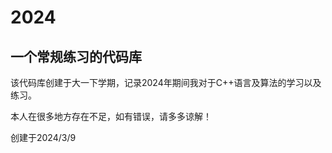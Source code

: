 # 2024

## 一个常规练习的代码库

该代码库创建于大一下学期，记录2024年期间我对于C++语言及算法的学习以及练习。

本人在很多地方存在不足，如有错误，请多多谅解！

创建于2024/3/9
